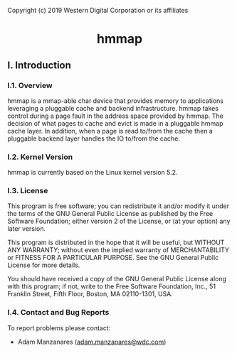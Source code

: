 Copyright (c) 2019 Western Digital Corporation or its affiliates

# <p align="center">hmmap</p>

## I. Introduction

### I.1. Overview

hmmap is a mmap-able char device that provides memory to applications 
leveraging  a pluggable cache and backend infrastructure. hmmap takes control 
during a page fault in the address space provided by hmmap. The decision of 
what pages to cache and evict is made in a pluggable hmmap cache layer. In 
addition, when a page is read to/from the cache then a pluggable backend layer 
handles the IO to/from the cache.

### I.2. Kernel Version

hmmap is currently based on the Linux kernel version 5.2.

### I.3. License

This program is free software; you can redistribute it and/or modify it under 
the terms of the GNU General Public License as published by the Free Software 
Foundation; either version 2 of the License, or (at your option) any later 
version.

This program is distributed in the hope that it will be useful, but 
WITHOUT ANY WARRANTY; without even the implied warranty of MERCHANTABILITY or 
FITNESS FOR A PARTICULAR PURPOSE. See the GNU General Public License for more 
details.

You should have received a copy of the GNU General Public License along with 
this program; if not, write to the Free Software Foundation, Inc., 51 Franklin 
Street, Fifth Floor, Boston, MA 02110-1301, USA.

### I.4. Contact and Bug Reports

To report problems please contact:
* Adam Manzanares  (adam.manzanares@wdc.com)
